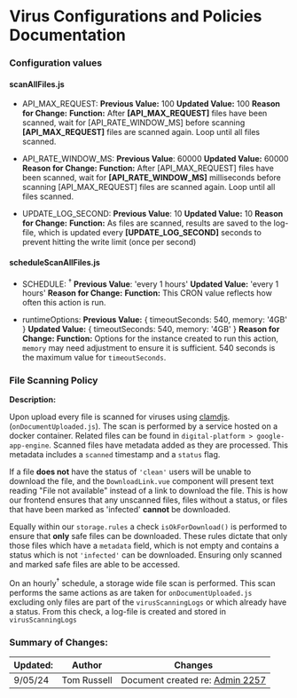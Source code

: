 

# Virus Configurations and Policies Documentation

### Configuration values

#### scanAllFiles.js

 - API_MAX_REQUEST:
	 **Previous Value:** 100
	 **Updated Value:** 100
	 **Reason for Change:**
	 **Function:** After **[API_MAX_REQUEST]** files have been scanned, wait for [API_RATE_WINDOW_MS] before scanning **[API_MAX_REQUEST]** files are scanned again. Loop until all files scanned.

- API_RATE_WINDOW_MS:
	**Previous Value**: 60000
	**Updated Value:** 60000
	 **Reason for Change:**
	 **Function:** After [API_MAX_REQUEST] files have been scanned, wait for **[API_RATE_WINDOW_MS]** milliseconds before scanning [API_MAX_REQUEST] files are scanned again. Loop until all files scanned.

- UPDATE_LOG_SECOND:
	**Previous Value**: 10
	 **Updated Value:** 10
	 **Reason for Change:**
	 **Function:** As files are scanned,  results are saved to the log-file, which is updated every **[UPDATE_LOG_SECOND]** seconds to prevent hitting the write limit (once per second)

#### scheduleScanAllFiles.js

- SCHEDULE: <sup>†</sup>
	**Previous Value**: 'every 1 hours'
	 **Updated Value:** 'every 1 hours'
	 **Reason for Change:**
	 **Function:** This CRON value reflects how often this action is run.

- runtimeOptions:
	**Previous Value:** { timeoutSeconds:  540, memory:  '4GB' }
	 **Updated Value:** { timeoutSeconds:  540, memory:  '4GB' }
	 **Reason for Change:**
	 **Function:** Options for the instance created to run this action, `memory` may need adjustment to ensure it is sufficient. 540 seconds is the maximum value for `timeoutSeconds`.

### File Scanning Policy

**Description:**

Upon upload every file is scanned for viruses using [clamdjs](https://www.npmjs.com/package/clamdjs).  (`onDocumentUploaded.js`). The scan is performed by a service hosted on a docker container. Related files can be found in `digital-platform > google-app-engine`.
Scanned files have metadata added as they are processed. This metadata includes a `scanned` timestamp and a `status` flag. 

If a file **does not** have the status of  `'clean'` users will be unable to download the file, and the `DownloadLink.vue` component will present text reading "File not available" instead of a link to download the file.
This is how our frontend ensures that any unscanned files, files without a status, or files that have been marked as 'infected' **cannot** be downloaded. 

Equally within our `storage.rules` a check `isOkForDownload()` is performed to ensure that **only**  safe files can be downloaded. These rules dictate that only those files which have a `metadata` field, which is not empty and contains a status which is not `'infected'` can be downloaded. Ensuring only scanned and marked safe files are able to be accessed.

On an hourly<sup>†</sup> schedule, a storage wide file scan is performed. This scan performs the same actions as are taken for `onDocumentUploaded.js` excluding only files are part of the `virusScanningLogs` or which already have a status. 
From this check, a log-file is created and stored in `virusScanningLogs`

### Summary of Changes:

| Updated: | Author  | Changes |
|--|--|--|
| 9/05/24 | Tom Russell | Document created re: [Admin 2257](https://github.com/jac-uk/admin/issues/2257)|
